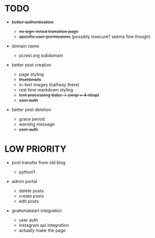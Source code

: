 # TODO

- ~~better authentication~~
     - ~~no sign-in/out transition page~~
     - ~~specific user permissions~~ (possibly insecure? seems fine though)

- domain name
     - pcrest.org subdomain

- better post creation
     - page styling
     - ~~thumbnails~~
     - in-text images (halfway there)
     - real time markdown styling
     - ~~text processing (tabs -> zwsp + 4 nbsp)~~
     - ~~user auth~~

- better post deletion
     - grace period
     - warning message
     - ~~user auth~~

# LOW PRIORITY

- post transfer from old blog
     - python?

- admin portal
  - delete posts
  - create posts
  - edit posts

- goatsmakeart integration
  - user auth
  - instagram api integration
  - actually make the page